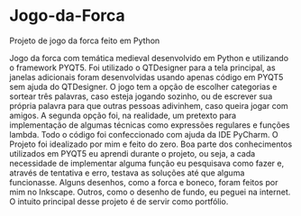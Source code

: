 # Jogo-da-Forca
Projeto de jogo da forca feito em Python

Jogo da forca com temática medieval desenvolvido em Python e utilizando o framework PYQT5.
Foi utilizado o QTDesigner para a tela principal, as janelas adicionais foram desenvolvidas usando apenas código em PYQT5 sem ajuda do QTDesigner.
O jogo tem a opção de escolher categorias e sortear três palavras, caso esteja jogando sozinho, ou de escrever sua própria palavra para que outras pessoas adivinhem, caso queira jogar com amigos.
A segunda opção foi, na realidade, um pretexto para implementação de algumas técnicas como expressões regulares e funções lambda.
Todo o código foi confeccionado com ajuda da IDE PyCharm.
O Projeto foi idealizado por mim e feito do zero.
Boa parte dos conhecimentos utilizados em PYQT5 eu aprendi durante o projeto, ou seja, a cada necessidade de implementar alguma função eu pesquisava como fazer e, através de tentativa e erro, testava as soluções até que alguma funcionasse.
Alguns desenhos, como a forca e boneco, foram feitos por mim no Inkscape.
Outros, como o desenho de fundo, eu peguei na internet.
O intuito principal desse projeto é de servir como portfólio.
